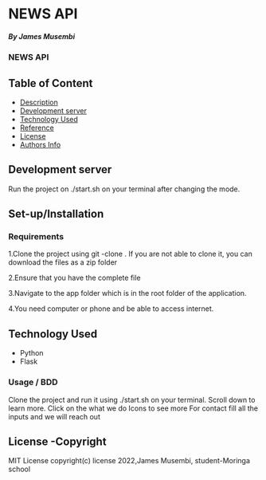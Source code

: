 # NEWS API

##### By James Musembi
### NEWS API
## Table of Content

+ [Description](#description)
+ [Development server](#ng-serve)
+ [Technology Used](#technology-used)
+ [Reference](#reference)
+ [License](#license-Copyright)
+ [Authors Info](#author-Info/contacts)

## Development server

Run the project on ./start.sh on your terminal after changing the mode.
## Set-up/Installation 

### Requirements

1.Clone the project using git -clone . If you are not able to clone it, you can download the files as a zip folder

2.Ensure that you have the complete file

3.Navigate to the app folder which is in the root folder of the application.


4.You need computer or phone and be able to access internet.

## Technology Used
* Python 
* Flask
### Usage / BDD
Clone the project and run it using ./start.sh on your terminal.
Scroll down to learn more.
Click on the what we do Icons to see more
For contact fill all the inputs and we will reach out


## License -Copyright 

MIT License
copyright(c) license 2022,James Musembi, student-Moringa school


